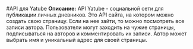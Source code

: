 #API для Yatube
**Описание:**
API Yatube - социальной сети для публикации личных дневников.
Это API сайта, на котором можно создать свою страницу. Если на нее зайти, то можно посмотреть все записи автора.
Пользователи могут заходить на чужие страницы, подписываться на авторов и комментировать их записи.
Автор может выбрать имя и уникальный адрес для своей страницы.
